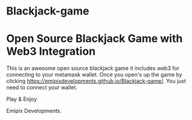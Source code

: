 # Blackjack-game
# Open Source Blackjack Game with Web3 Integration
This is an awesome open source blackjack game it includes web3 for connecting to your metamask wallet.
Once you open's up the game by clicking https://emipixdevelopments.github.io/Blackjack-game/.
You just need to connect your wallet.

Play & Enjoy



Emipix Developments.
